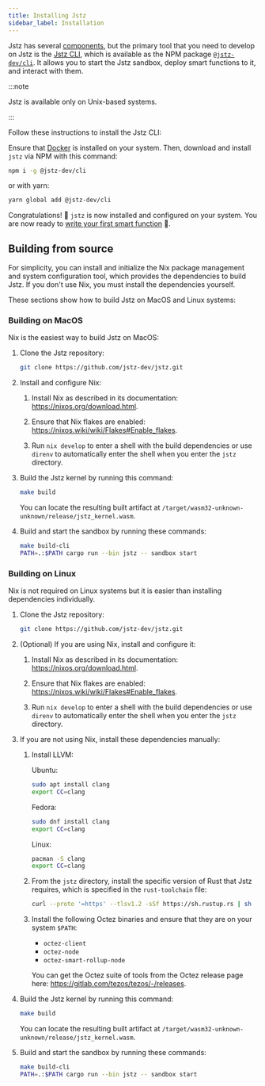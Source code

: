 ```yaml
---
title: Installing Jstz
sidebar_label: Installation
---
```


Jstz has several [components](/architecture/overview#components), but the primary tool that you need to develop on Jstz is the [Jstz CLI](/cli), which is available as the NPM package [`@jstz-dev/cli`](https://www.npmjs.com/package/@jstz-dev/cli).
It allows you to start the Jstz sandbox, deploy smart functions to it, and interact with them.

:::note

Jstz is available only on Unix-based systems.

:::

Follow these instructions to install the Jstz CLI:

Ensure that [Docker](https://docs.docker.com/get-docker/) is installed on your system.
Then, download and install `jstz` via NPM with this command:

```sh
npm i -g @jstz-dev/cli
```

or with yarn:

```sh
yarn global add @jstz-dev/cli
```

Congratulations! 🎉 `jstz` is now installed and configured on your system.
You are now ready to [write your first smart function](/quick_start) 🚀.

## Building from source

For simplicity, you can install and initialize the Nix package management and system configuration tool, which provides the dependencies to build Jstz.
If you don't use Nix, you must install the dependencies yourself.

These sections show how to build Jstz on MacOS and Linux systems:

### Building on MacOS

Nix is the easiest way to build Jstz on MacOS:

1. Clone the Jstz repository:

   ```sh
   git clone https://github.com/jstz-dev/jstz.git
   ```

1. Install and configure Nix:

   1. Install Nix as described in its documentation: https://nixos.org/download.html.

   1. Ensure that Nix flakes are enabled: https://nixos.wiki/wiki/Flakes#Enable_flakes.

   1. Run `nix develop` to enter a shell with the build dependencies or use `direnv` to automatically enter the shell when you enter the `jstz` directory.

1. Build the Jstz kernel by running this command:

   ```sh
   make build
   ```

   You can locate the resulting built artifact at `/target/wasm32-unknown-unknown/release/jstz_kernel.wasm`.

1. Build and start the sandbox by running these commands:

   ```sh
   make build-cli
   PATH=.:$PATH cargo run --bin jstz -- sandbox start
   ```

### Building on Linux

Nix is not required on Linux systems but it is easier than installing dependencies individually.

1. Clone the Jstz repository:

   ```sh
   git clone https://github.com/jstz-dev/jstz.git
   ```

1. (Optional) If you are using Nix, install and configure it:

   1. Install Nix as described in its documentation: https://nixos.org/download.html.

   1. Ensure that Nix flakes are enabled: https://nixos.wiki/wiki/Flakes#Enable_flakes.

   1. Run `nix develop` to enter a shell with the build dependencies or use `direnv` to automatically enter the shell when you enter the `jstz` directory.

1. If you are not using Nix, install these dependencies manually:

   1. Install LLVM:

      Ubuntu:

      ```sh
      sudo apt install clang
      export CC=clang
      ```

      Fedora:

      ```sh
      sudo dnf install clang
      export CC=clang
      ```

      Linux:

      ```sh Arch
      pacman -S clang
      export CC=clang
      ```

   1. From the `jstz` directory, install the specific version of Rust that Jstz requires, which is specified in the `rust-toolchain` file:

      ```sh
      curl --proto '=https' --tlsv1.2 -sSf https://sh.rustup.rs | sh
      ```

   1. Install the following Octez binaries and ensure that they are on your system `$PATH`:

      - `octez-client`
      - `octez-node`
      - `octez-smart-rollup-node`

      You can get the Octez suite of tools from the Octez release page here: https://gitlab.com/tezos/tezos/-/releases.

1. Build the Jstz kernel by running this command:

   ```sh
   make build
   ```

   You can locate the resulting built artifact at `/target/wasm32-unknown-unknown/release/jstz_kernel.wasm`.

1. Build and start the sandbox by running these commands:

   ```sh
   make build-cli
   PATH=.:$PATH cargo run --bin jstz -- sandbox start
   ```
